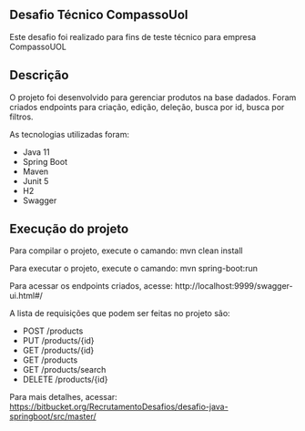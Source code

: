 <h2>Desafio Técnico CompassoUol</h2>

Este desafio foi realizado para fins de teste técnico para empresa CompassoUOL

<h2> Descrição</h2>
O projeto foi desenvolvido para gerenciar produtos na base dadados. Foram criados endpoints para criação, edição, deleção, busca por id, busca por filtros.

As tecnologias utilizadas foram:
- Java 11
- Spring Boot
- Maven
- Junit 5
- H2
- Swagger

<h2>Execução do projeto</h2>

Para compilar o projeto, execute o camando: mvn clean install

Para executar o projeto, execute o camando: mvn spring-boot:run

Para acessar os endpoints criados, acesse: http://localhost:9999/swagger-ui.html#/

A lista de requisições que podem ser feitas no projeto são:

- POST /products
- PUT /products/{id}
- GET /products/{id}
- GET /products
- GET /products/search
- DELETE /products/{id}


Para mais detalhes, acessar: https://bitbucket.org/RecrutamentoDesafios/desafio-java-springboot/src/master/
